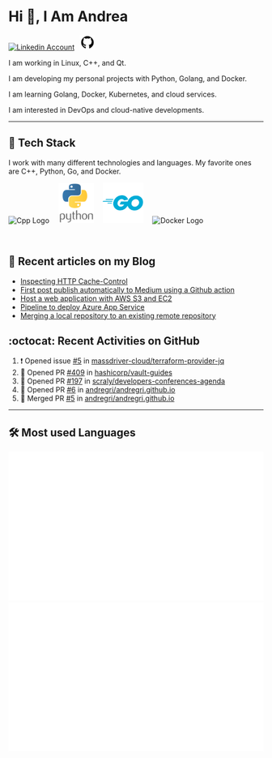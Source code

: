# Hi 👋, I Am Andrea


<!-- Actual text -->

<a href="https://www.linkedin.com/in/andrea-grillo-3b439b1a9/"><img src="https://cdn.worldvectorlogo.com/logos/linkedin-icon-2.svg" title="Linkedin" alt="Linkedin Account" width="30"/></a>
&ensp;<a href="https://github.com/andregri"><img src="img/logos/github.png" title="GitHub" alt="GitHub" width="30"/></a>
<br>

I am working in Linux, C++, and Qt.

I am developing my personal projects with Python, Golang, and Docker.

I am learning Golang, Docker, Kubernetes, and cloud services.

I am interested in DevOps and cloud-native developments.

___

## 🥞 Tech Stack
 
I work with many different technologies and languages. 
My favorite ones are C++, Python, Go, and Docker.
 
<img src="https://cdn.worldvectorlogo.com/logos/c.svg" title="Cpp" alt="Cpp Logo" width="70"/>&emsp;
<img src="img/logos/python_vertical_logo_icon_168039.svg" title="Python" alt="Python Logo" width="70"/>&emsp;
<img src="img/logos/golang_logo_icon_171073.svg" title="Golang" alt="Golang Logo" width="80"/>&emsp;
<img src="https://cdn.worldvectorlogo.com/logos/docker.svg" title="Docker" alt="Docker Logo" width="80"/>&emsp;

<br> 
 
 
## 📰 Recent articles on my Blog

 <!-- BLOG-POST-LIST:START -->
- [Inspecting HTTP Cache-Control](https://andregri.github.io/httpd-cache-control/)
- [First post publish automatically to Medium using a Github action](https://andregri.github.io/First-post-action/)
- [Host a web application with AWS S3 and EC2](https://andregri.github.io/Host-webapp-in-S3-and-EC2/)
- [Pipeline to deploy Azure App Service](https://andregri.github.io/Pipeline-to-deploy-App-Service/)
- [Merging a local repository to an existing remote repository](https://andregri.github.io/Merge-local-repository-to-existing-remote-repository/)
<!-- BLOG-POST-LIST:END -->
 
 
## :octocat: Recent Activities on GitHub

<!--START_SECTION:activity-->
1. ❗️ Opened issue [#5](https://github.com/massdriver-cloud/terraform-provider-jq/issues/5) in [massdriver-cloud/terraform-provider-jq](https://github.com/massdriver-cloud/terraform-provider-jq)
2. 💪 Opened PR [#409](https://github.com/hashicorp/vault-guides/pull/409) in [hashicorp/vault-guides](https://github.com/hashicorp/vault-guides)
3. 💪 Opened PR [#197](https://github.com/scraly/developers-conferences-agenda/pull/197) in [scraly/developers-conferences-agenda](https://github.com/scraly/developers-conferences-agenda)
4. 💪 Opened PR [#6](https://github.com/andregri/andregri.github.io/pull/6) in [andregri/andregri.github.io](https://github.com/andregri/andregri.github.io)
5. 🎉 Merged PR [#5](https://github.com/andregri/andregri.github.io/pull/5) in [andregri/andregri.github.io](https://github.com/andregri/andregri.github.io)
<!--END_SECTION:activity-->
 
---

## 🛠️ Most used Languages 

![](https://github.com/andregri/andregri/blob/master/generated/overview.svg)
![](https://github.com/andregri/andregri/blob/master/generated/languages.svg)
